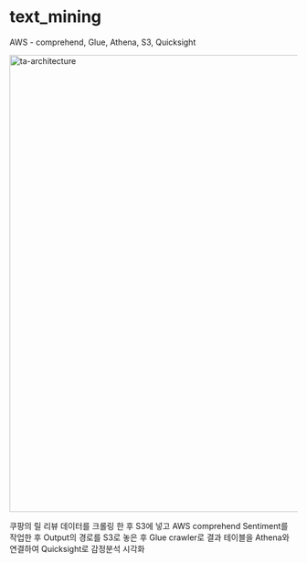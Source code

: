 # text_mining
AWS - comprehend, Glue, Athena, S3, Quicksight

<img width="800" alt="ta-architecture" src="https://github.com/jenny5587/text_mining/assets/103649749/ddc1caf6-6e33-42a6-b628-9762b62e7c6a">

쿠팡의 릴 리뷰 데이터를 크롤링 한 후 S3에 넣고 AWS comprehend Sentiment를 작업한 후 
Output의 경로를 S3로 놓은 후 Glue crawler로 결과 테이블을 Athena와 연결하여 Quicksight로 감정분석 시각화
